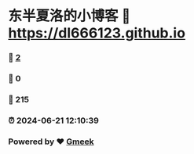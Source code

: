 # 东半夏洛的小博客 :link: https://dl666123.github.io 
### :page_facing_up: [2](https://dl666123.github.io/tag.html) 
### :speech_balloon: 0 
### :hibiscus: 215 
### :alarm_clock: 2024-06-21 12:10:39 
### Powered by :heart: [Gmeek](https://github.com/Meekdai/Gmeek)
